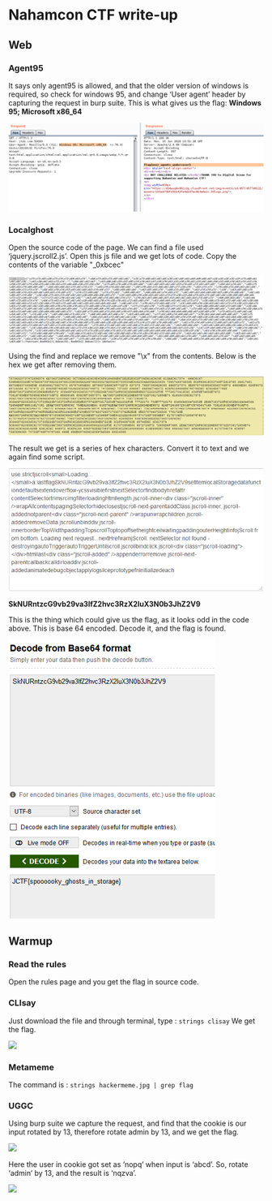 # Nahamcon CTF write-up

## Web

### Agent95

It says only agent95 is allowed, and that the older version of windows is required, so check for windows 95,  and change ‘User agent’ header by capturing the request in burp suite.
This is what gives us the flag:
**Windows 95; Microsoft x86_64**

<img src="https://github.com/devPlayer55221/CTF-writeups/blob/master/NahamCon%20CTF/images/agent95-2.png">

### Localghost

Open the source code of the page.  We can find a file used ‘jquery.jscroll2.js’. Open this js file and we get lots of code. Copy the contents of the variable "_0xbcec" 

<img src="https://github.com/devPlayer55221/CTF-writeups/blob/master/NahamCon%20CTF/images/localghost-1.png">

Using the find and replace we remove "\x" from the contents. Below is the hex we get after removing them.

<img src="https://github.com/devPlayer55221/CTF-writeups/blob/master/NahamCon%20CTF/images/localghost-2.png">
 
The result we get is a series of hex characters. Convert it to text and we again find some script.

<img src="https://github.com/devPlayer55221/CTF-writeups/blob/master/NahamCon%20CTF/images/localghost-3.png">

**SkNURntzcG9vb29va3lfZ2hvc3RzX2luX3N0b3JhZ2V9**

This is the thing which could give us the flag, as it looks odd in the code above. This is base 64 encoded. Decode it, and the flag is found.

<img src="https://github.com/devPlayer55221/CTF-writeups/blob/master/NahamCon%20CTF/images/localghost-4.png">
 
## Warmup

### Read the rules

Open the rules page and you get the flag in source code.

### CLIsay

Just download the file and through terminal, type : 
```strings clisay```
We get the flag. 

<img src="https://github.com/devPlayer55221/CTF-writeups/blob/master/NahamCon%20CTF/images/clisay-1.png">

### Metameme

The command is : 
```strings hackermeme.jpg | grep flag```

### UGGC

Using burp suite we capture the request, and find that the cookie is our input rotated by 13, therefore rotate admin by 13, and we get the flag. 
 
 <img src="https://github.com/devPlayer55221/CTF-writeups/blob/master/NahamCon%20CTF/images/uggc-1.png">

Here the user in cookie got set as ‘nopq’ when input is ‘abcd’. 
So, rotate ‘admin’ by 13, and the result is ‘nqzva’.
 
 <img src="https://github.com/devPlayer55221/CTF-writeups/blob/master/NahamCon%20CTF/images/uggc-2.png">

